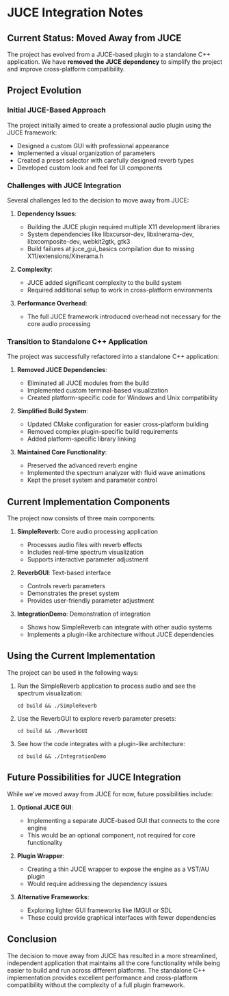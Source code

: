 # JUCE Integration Notes

## Current Status: Moved Away from JUCE

The project has evolved from a JUCE-based plugin to a standalone C++ application. We have **removed the JUCE dependency** to simplify the project and improve cross-platform compatibility.

## Project Evolution

### Initial JUCE-Based Approach

The project initially aimed to create a professional audio plugin using the JUCE framework:
- Designed a custom GUI with professional appearance
- Implemented a visual organization of parameters
- Created a preset selector with carefully designed reverb types
- Developed custom look and feel for UI components

### Challenges with JUCE Integration

Several challenges led to the decision to move away from JUCE:
1. **Dependency Issues**: 
   - Building the JUCE plugin required multiple X11 development libraries
   - System dependencies like libxcursor-dev, libxinerama-dev, libxcomposite-dev, webkit2gtk, gtk3
   - Build failures at juce_gui_basics compilation due to missing X11/extensions/Xinerama.h

2. **Complexity**:
   - JUCE added significant complexity to the build system
   - Required additional setup to work in cross-platform environments

3. **Performance Overhead**:
   - The full JUCE framework introduced overhead not necessary for the core audio processing

### Transition to Standalone C++ Application

The project was successfully refactored into a standalone C++ application:
1. **Removed JUCE Dependencies**:
   - Eliminated all JUCE modules from the build
   - Implemented custom terminal-based visualization
   - Created platform-specific code for Windows and Unix compatibility

2. **Simplified Build System**:
   - Updated CMake configuration for easier cross-platform building
   - Removed complex plugin-specific build requirements
   - Added platform-specific library linking

3. **Maintained Core Functionality**:
   - Preserved the advanced reverb engine
   - Implemented the spectrum analyzer with fluid wave animations
   - Kept the preset system and parameter control

## Current Implementation Components

The project now consists of three main components:

1. **SimpleReverb**: Core audio processing application
   - Processes audio files with reverb effects
   - Includes real-time spectrum visualization
   - Supports interactive parameter adjustment

2. **ReverbGUI**: Text-based interface
   - Controls reverb parameters
   - Demonstrates the preset system
   - Provides user-friendly parameter adjustment

3. **IntegrationDemo**: Demonstration of integration
   - Shows how SimpleReverb can integrate with other audio systems
   - Implements a plugin-like architecture without JUCE dependencies

## Using the Current Implementation

The project can be used in the following ways:

1. Run the SimpleReverb application to process audio and see the spectrum visualization:
   ```
   cd build && ./SimpleReverb
   ```

2. Use the ReverbGUI to explore reverb parameter presets:
   ```
   cd build && ./ReverbGUI
   ```

3. See how the code integrates with a plugin-like architecture:
   ```
   cd build && ./IntegrationDemo
   ```

## Future Possibilities for JUCE Integration

While we've moved away from JUCE for now, future possibilities include:

1. **Optional JUCE GUI**:
   - Implementing a separate JUCE-based GUI that connects to the core engine
   - This would be an optional component, not required for core functionality

2. **Plugin Wrapper**:
   - Creating a thin JUCE wrapper to expose the engine as a VST/AU plugin
   - Would require addressing the dependency issues

3. **Alternative Frameworks**:
   - Exploring lighter GUI frameworks like IMGUI or SDL
   - These could provide graphical interfaces with fewer dependencies

## Conclusion

The decision to move away from JUCE has resulted in a more streamlined, independent application that maintains all the core functionality while being easier to build and run across different platforms. The standalone C++ implementation provides excellent performance and cross-platform compatibility without the complexity of a full plugin framework.
